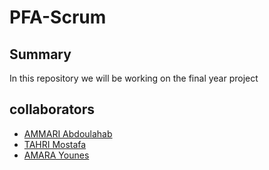 # PFA-Scrum

## Summary

In this repository we will be working on the final year project

## collaborators

- [AMMARI Abdoulahab](https://github.com/AbdelAm)
- [TAHRI Mostafa](https://github.com/mostafatahri)
- [AMARA Younes](https://github.com/sintoss)
